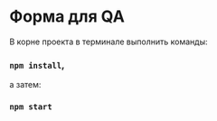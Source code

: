 # Форма для QA

В корне проекта в терминале выполнить команды:
### `npm install`,
а затем:
### `npm start`


